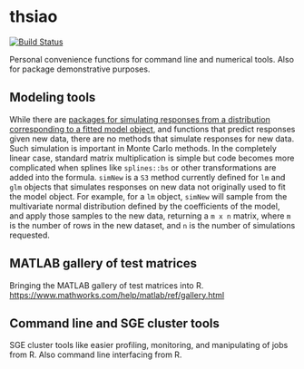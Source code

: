# thsiao
[![Build Status](https://travis-ci.com/tXiao95/thsiao.svg?branch=master)](https://travis-ci.com/tXiao95/thsiao)

Personal convenience functions for command line and numerical tools. Also for package demonstrative purposes.

## Modeling tools
While there are [packages for simulating responses from a distribution corresponding to a fitted model object](https://cran.r-project.org/web/packages/arm/arm.pdf), and functions that
predict responses given new data, there are no methods that simulate responses for new data. Such simulation is important in 
Monte Carlo methods. In the completely linear case, standard matrix multiplication is simple but code becomes more complicated when splines like `splines::bs` or 
other transformations are added into the formula. `simNew` is a `S3` method currently defined for `lm` and `glm` objects that simulates responses
on new data not originally used to fit the model object. For example, for a `lm` object, `simNew` will sample from the multivariate normal distribution 
defined by the coefficients of the model, and apply those samples to the new data, returning a `m x n` matrix, where `m` is the number of rows 
in the new dataset, and `n` is the number of simulations requested.

## MATLAB gallery of test matrices
Bringing the MATLAB gallery of test matrices into R. https://www.mathworks.com/help/matlab/ref/gallery.html

## Command line and SGE cluster tools 
SGE cluster tools like easier profiling, monitoring, and manipulating of jobs from R. Also command line interfacing from R.
